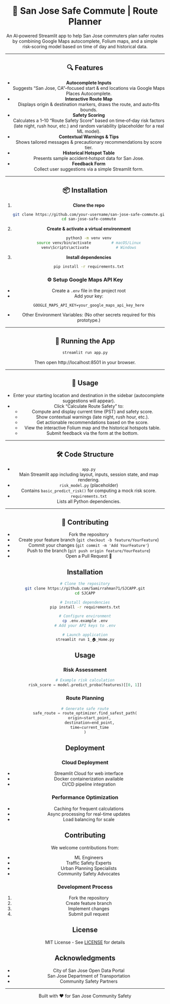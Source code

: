 <div align="center">

# 🚗 San Jose Safe Commute | Route Planner

An AI‑powered Streamlit app to help San Jose commuters plan safer routes by combining Google Maps autocomplete, Folium maps, and a simple risk‑scoring model based on time of day and historical data.

---

## 🔍 Features

- **Autocomplete Inputs**  
  Suggests “San Jose, CA”–focused start & end locations via Google Maps Places Autocomplete.
- **Interactive Route Map**  
  Displays origin & destination markers, draws the route, and auto‑fits bounds.
- **Safety Scoring**  
  Calculates a 1–10 “Route Safety Score” based on time‑of‑day risk factors (late night, rush hour, etc.) and random variability (placeholder for a real ML model).
- **Contextual Warnings & Tips**  
  Shows tailored messages & precautionary recommendations by score tier.
- **Historical Hotspot Table**  
  Presents sample accident‑hotspot data for San Jose.
- **Feedback Form**  
  Collect user suggestions via a simple Streamlit form.

---

## 📦 Installation

1. **Clone the repo**
   ```bash
   git clone https://github.com/your‑username/san‑jose‑safe‑commute.git
   cd san‑jose‑safe‑commute
   ```
2. **Create & activate a virtual environment**
   ```bash
   python3 -m venv venv
   source venv/bin/activate         # macOS/Linux
   venv\Scripts\activate            # Windows
   ```
3. **Install dependencies**
   ```bash
   pip install -r requirements.txt
   ```

### ⚙️ Setup Google Maps API Key

- Create a `.env` file in the project root
- Add your key:
   ```env
   GOOGLE_MAPS_API_KEY=your_google_maps_api_key_here
   ```
- Other Environment Variables: (No other secrets required for this prototype.)

---

## 🚀 Running the App
```bash
streamlit run app.py
```
Then open http://localhost:8501 in your browser.

---

## 📝 Usage
- Enter your starting location and destination in the sidebar (autocomplete suggestions will appear).
- Click “Calculate Route Safety” to:
  - Compute and display current time (PST) and safety score.
  - Show contextual warnings (late night, rush hour, etc.).
  - Get actionable recommendations based on the score.
  - View the interactive Folium map and the historical hotspots table.
  - Submit feedback via the form at the bottom.

---

## 🛠️ Code Structure
- `app.py`  
  Main Streamlit app including layout, inputs, session state, and map rendering.
- `risk_model.py` (placeholder)  
  Contains `basic_predict_risk()` for computing a mock risk score.
- `requirements.txt`  
  Lists all Python dependencies.

---

## 🤝 Contributing
- Fork the repository
- Create your feature branch (`git checkout -b feature/YourFeature`)
- Commit your changes (`git commit -m 'Add YourFeature'`)
- Push to the branch (`git push origin feature/YourFeature`)
- Open a Pull Request 🚀

## Installation

```bash
# Clone the repository
git clone https://github.com/Samirrahman71/SJCAPP.git
cd SJCAPP

# Install dependencies
pip install -r requirements.txt

# Configure environment
cp .env.example .env
# Add your API keys to .env

# Launch application
streamlit run 1_🏠_Home.py
```

## Usage

### Risk Assessment
```python
# Example risk calculation
risk_score = model.predict_proba(features)[[0, 1]]
```

### Route Planning
```python
# Generate safe route
safe_route = route_optimizer.find_safest_path(
    origin=start_point,
    destination=end_point,
    time=current_time
)
```

## Deployment

### Cloud Deployment
- Streamlit Cloud for web interface
- Docker containerization available
- CI/CD pipeline integration

### Performance Optimization
- Caching for frequent calculations
- Async processing for real-time updates
- Load balancing for scale

## Contributing

We welcome contributions from:
- ML Engineers
- Traffic Safety Experts
- Urban Planning Specialists
- Community Safety Advocates

### Development Process
1. Fork the repository
2. Create feature branch
3. Implement changes
4. Submit pull request

## License

MIT License - See [LICENSE](LICENSE) for details

## Acknowledgments

- City of San Jose Open Data Portal
- San Jose Department of Transportation
- Community Safety Partners

---

<div align="center">
Built with ❤️ for San Jose Community Safety
</div>
